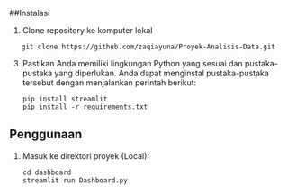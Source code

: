 
##Instalasi
1. Clone repository ke komputer lokal
```shell
   git clone https://github.com/zaqiayuna/Proyek-Analisis-Data.git
   ```

3. Pastikan Anda memiliki lingkungan Python yang sesuai dan pustaka-pustaka yang diperlukan. Anda dapat menginstal pustaka-pustaka tersebut dengan menjalankan perintah berikut:

    ```shell
    pip install streamlit
    pip install -r requirements.txt
    ```

## Penggunaan
1. Masuk ke direktori proyek (Local):

    ```shell
    cd dashboard
    streamlit run Dashboard.py
    ```
    
